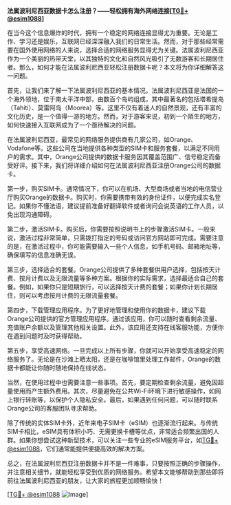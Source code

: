 **法属波利尼西亚数据卡怎么注册？——轻松拥有海外网络连接[[TG💪+ @esim1088](https://t.me/s/esim1088)]**

在当今这个信息爆炸的时代，拥有一个稳定的网络连接显得尤为重要。无论是工作、学习还是娱乐，互联网已经深深融入我们的日常生活。然而，对于那些经常需要在国外使用网络的人来说，选择合适的网络服务显得尤为关键。法属波利尼西亚作为一个美丽的热带天堂，以其独特的文化和自然风光吸引了无数游客和长期居住者。那么，如何才能在法属波利尼西亚轻松注册数据卡呢？本文将为你详细解答这一问题。

首先，让我们来了解一下法属波利尼西亚的基本情况。法属波利尼西亚是法国的一个海外领地，位于南太平洋中部，由数百个岛屿组成，其中最著名的包括塔希提岛（Tahiti）、莫雷阿岛（Moorea）等。这里不仅有着迷人的自然景观，还有丰富的文化历史，是一个值得一游的地方。然而，对于游客来说，初到一个陌生的地方，如何快速接入互联网成为了一个亟待解决的问题。

在法属波利尼西亚，最常见的网络服务提供商有几家公司，如Orange、Vodafone等。这些公司在当地提供各种类型的SIM卡和服务套餐，以满足不同用户的需求。其中，Orange公司提供的数据卡服务因其覆盖范围广、信号稳定而备受好评。接下来，我们将详细介绍如何在法属波利尼西亚注册Orange公司的数据卡。

第一步，购买SIM卡。通常情况下，你可以在机场、大型商场或者当地的电信营业厅购买Orange的数据卡。购买时，你需要携带有效的身份证件，以便完成实名登记。如果你不懂法语，建议提前准备好翻译软件或者询问会说英语的工作人员，以免出现沟通障碍。

第二步，激活SIM卡。购买后，你需要按照说明书上的步骤激活SIM卡。一般来说，激活过程非常简单，只需拨打指定的号码或访问官方网站即可完成。需要注意的是，在激活过程中，你可能需要输入一些个人信息，如手机号码、邮箱地址等，确保填写的信息准确无误。

第三步，选择适合的套餐。Orange公司提供了多种套餐供用户选择，包括按天计费、按月计费以及无限流量等多种方案。根据你的实际需求，选择最适合自己的套餐。例如，如果你只是短期旅行，可以选择按天计费的套餐；如果你计划长期居住，则可以考虑按月计费的无限流量套餐。

第四步，下载管理应用程序。为了更好地管理和使用你的数据卡，建议下载Orange公司提供的官方管理应用程序。通过该应用，你可以随时查看剩余流量、充值账户余额以及管理其他相关设置。此外，该应用还支持在线客服功能，方便你在遇到问题时及时获得帮助。

第五步，享受高速网络。一旦完成以上所有步骤，你就可以开始享受高速稳定的网络服务了。无论是在沙滩上晒太阳，还是在咖啡馆里处理工作邮件，Orange的数据卡都能让你随时随地保持在线状态。

当然，在使用过程中也需要注意一些事项。首先，要定期检查剩余流量，避免因超量使用而产生额外费用。其次，尽量避免在公共Wi-Fi环境下进行敏感操作，如网上银行转账等，以保护个人隐私安全。最后，如果遇到任何问题，可以随时联系Orange公司的客服团队寻求帮助。

除了传统的实体SIM卡外，近年来电子SIM卡（eSIM）也逐渐流行起来。与传统SIM卡相比，eSIM具有体积小巧、无需更换卡槽等优点，非常适合频繁出国的人群。如果你想尝试这种新型技术，可以关注一些专业的eSIM服务平台，如[TG💪+ @esim1088](https://t.me/s/esim1088)，它们通常能提供便捷高效的解决方案。

总之，在法属波利尼西亚注册数据卡并不是一件难事，只要按照正确的步骤操作，并注意相关细节，就能轻松享受到优质的网络服务。希望本文能够帮助到那些即将前往法属波利尼西亚的朋友，让大家的旅程更加顺畅愉快！

[[TG💪+ @esim1088](https://t.me/s/esim1088) ![Image](https://i.postimg.cc/4NQfJmqS/Snipaste-2025-05-13-00-14-12.png)]